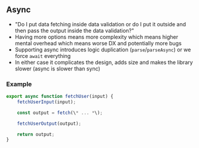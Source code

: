 ## Async

- "Do I put data fetching inside data validation or do I put it outside and then pass the output inside the data validation?"
- Having more options means more complexity which means higher mental overhead which means worse DX and potentially more bugs
- Supporting async introduces logic duplication (`parse`/`parseAsync`) or we force `await` everything
- In either case it complicates the design, adds size and makes the library slower (async is slower than sync)

### Example

```js
export async function fetchUser(input) {
    fetchUserInput(input);

    const output = fetch(\* ... *\);

    fetchUserOutput(output);

    return output;
}
```
